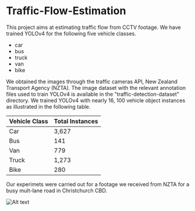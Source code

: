 # Traffic-Flow-Estimation

This project aims at estimating traffic flow from CCTV footage. We have trained YOLOv4 for the following five vehicle classes.

* car
* bus
* truck
* van
* bike


We obtained the images through the traffic cameras API, New Zealand Transport Agency (NZTA). The image dataset with the relevant annotation files used to train YOLOv4 is available in the "traffic-detection-dataset" directory. We trained YOLOv4 with nearly 16, 100 vehicle object instances as illustrated in the following table.

| Vehicle Class  | Total Instances |
| ------------- | ------------- |
| Car| 3,627  |
| Bus| 141  |
| Van | 779 |
| Truck | 1,273 |
| Bike | 280 |

Our experimets were carried out for a footage we received from NZTA for a busy mult-lane road in Christchurch CBD. 

![Alt text](traffic.gif)
